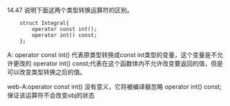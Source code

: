 14.47 说明下面这两个类型转换运算符的区别。

        struct Integral{
            operator const int();
            operator int() const;
        };

A: operator const int() 代表原类型转换成const int类型的变量，这个变量是不允许更改的
   operator int() const;代表在这个函数体内不允许改变要返回的值，但是可以改变类型转换之后的值。

web-A:operator const int()    没有意义，它将被编译器忽略
      operator int() const;   保证该运算符不会改变obj的状态